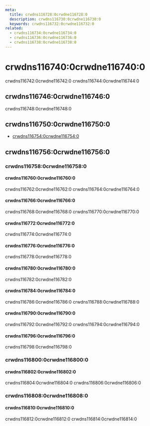 ```yaml
---
meta:
  title: crwdns116728:0crwdne116728:0
  description: crwdns116730:0crwdne116730:0
  keywords: crwdns116732:0crwdne116732:0
related:
  - crwdns116734:0crwdne116734:0
  - crwdns116736:0crwdne116736:0
  - crwdns116738:0crwdne116738:0
---
```


# crwdns116740:0crwdne116740:0

crwdns116742:0crwdne116742:0 crwdns116744:0crwdne116744:0

<entry-ad />

## crwdns116746:0crwdne116746:0

crwdns116748:0crwdne116748:0

<usage name="v-file-input" />

## crwdns116750:0crwdne116750:0

- [crwdns116754:0crwdne116754:0](crwdns116752:0crwdne116752:0)

## crwdns116756:0crwdne116756:0

### crwdns116758:0crwdne116758:0

#### crwdns116760:0crwdne116760:0

crwdns116762:0crwdne116762:0 crwdns116764:0crwdne116764:0

<example file="v-file-input/prop-accept" />

#### crwdns116766:0crwdne116766:0

crwdns116768:0crwdne116768:0 crwdns116770:0crwdne116770:0

<example file="v-file-input/prop-chips" />

#### crwdns116772:0crwdne116772:0

crwdns116774:0crwdne116774:0

<example file="v-file-input/prop-counter" />

#### crwdns116776:0crwdne116776:0

crwdns116778:0crwdne116778:0

<example file="v-file-input/prop-dense" />

#### crwdns116780:0crwdne116780:0

crwdns116782:0crwdne116782:0

<example file="v-file-input/prop-multiple" />

#### crwdns116784:0crwdne116784:0

crwdns116786:0crwdne116786:0 crwdns116788:0crwdne116788:0

<example file="v-file-input/prop-prepend-icon" />

#### crwdns116790:0crwdne116790:0

crwdns116792:0crwdne116792:0 crwdns116794:0crwdne116794:0

<example file="v-file-input/prop-show-size" />

#### crwdns116796:0crwdne116796:0

crwdns116798:0crwdne116798:0

<example file="v-file-input/prop-validation" />

### crwdns116800:0crwdne116800:0

#### crwdns116802:0crwdne116802:0

crwdns116804:0crwdne116804:0 crwdns116806:0crwdne116806:0

<example file="v-file-input/slot-selection" />

### crwdns116808:0crwdne116808:0

#### crwdns116810:0crwdne116810:0

crwdns116812:0crwdne116812:0 crwdns116814:0crwdne116814:0

<example file="v-file-input/misc-complex-selection" />

<backmatter />
